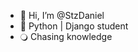 - 👋 Hi, I’m @StzDaniel
- 🐍 Python | Django student
- 🔾 Chasing knowledge

<!---
StzDaniel/StzDaniel is a ✨ special ✨ repository because its `README.md` (this file) appears on your GitHub profile.
You can click the Preview link to take a look at your changes.
--->
